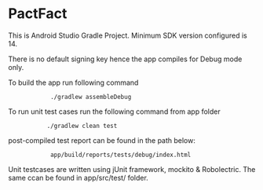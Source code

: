 # PactFact

 This is Android Studio Gradle Project. Minimum SDK version configured is 14.

 There is no default signing key hence the app compiles for Debug mode only. 

 To build the app run following command 
	
                ./gradlew assembleDebug


 To run unit test cases run the following command from app folder
	
               ./gradlew clean test


 post-compiled test report can be found in the path below:

                app/build/reports/tests/debug/index.html

Unit testcases are written using jUnit framework, mockito & Robolectric. 
The same ccan be found in app/src/test/ folder. 
